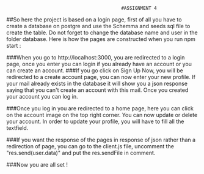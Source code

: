                                               #ASSIGNMENT 4

##So here the project is based on a login page, first of all you have to create a database on postgre and use the Schemma and seeds sql file to create the table. Do not forget to change the database name and user in the folder database. Here is how the pages are constructed when you run npm start :

###When you go to http://localhost:3000, you are redirected to a login page, once you enter you can login if you already have an account or you can create an account. 
###If you go click on Sign Up Now, you will be redirected to a create account page, you can now enter your new profile. If your mail already exists in the database it will show you a json response saying that you can't create an account with this mail. Once you created your account you can log in.

###Once you log in you are redirected to a home page, here you can click on the account image on the top right corner. You can now update or delete your account. In order to update your profile, you will have to fill all the textfield. 

###If you want the response of the pages in response of json rather than a redirection of page, you can go to the client.js file, uncomment the "res.send(user.data)" and put the res.sendFile in comment.

###Now you are all set ! 